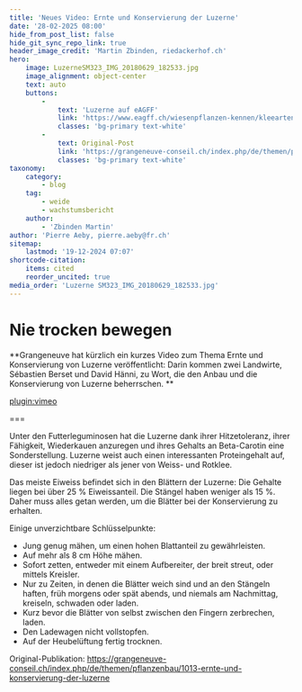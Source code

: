 ```yaml
---
title: 'Neues Video: Ernte und Konservierung der Luzerne'
date: '28-02-2025 08:00'
hide_from_post_list: false
hide_git_sync_repo_link: true
header_image_credit: 'Martin Zbinden, riedackerhof.ch'
hero:
    image: LuzerneSM323_IMG_20180629_182533.jpg
    image_alignment: object-center
    text: auto
    buttons:
        -
            text: 'Luzerne auf eAGFF'
            link: 'https://www.eagff.ch/wiesenpflanzen-kennen/kleearten/artspezifische-merkmale/luzerne'
            classes: 'bg-primary text-white'
        -
            text: Original-Post
            link: 'https://grangeneuve-conseil.ch/index.php/de/themen/pflanzenbau/1013-ernte-und-konservierung-der-luzerne'
            classes: 'bg-primary text-white'
taxonomy:
    category:
        - blog
    tag:
        - weide
        - wachstumsbericht
    author:
        - 'Zbinden Martin'
author: 'Pierre Aeby, pierre.aeby@fr.ch'
sitemap:
    lastmod: '19-12-2024 07:07'
shortcode-citation:
    items: cited
    reorder_uncited: true
media_order: 'Luzerne SM323_IMG_20180629_182533.jpg'
---
```


# Nie trocken bewegen

**Grangeneuve hat kürzlich ein kurzes Video zum Thema Ernte und Konservierung von Luzerne veröffentlicht: Darin kommen zwei Landwirte, Sébastien Berset und David Hänni, zu Wort, die den Anbau und die Konservierung von Luzerne beherrschen.
**

[plugin:vimeo](https://vimeo.com/1052318315)

===

Unter den Futterleguminosen hat die Luzerne dank ihrer Hitzetoleranz, ihrer Fähigkeit, Wiederkauen anzuregen und ihres Gehalts an Beta-Carotin eine Sonderstellung. Luzerne weist auch einen interessanten Proteingehalt auf, dieser ist jedoch niedriger als jener von Weiss- und Rotklee.

Das meiste Eiweiss befindet sich in den Blättern der Luzerne: Die Gehalte liegen bei über 25 % Eiweissanteil. Die Stängel haben weniger als 15 %. Daher muss alles getan werden, um die Blätter bei der Konservierung zu erhalten.




Einige unverzichtbare Schlüsselpunkte:
* Jung genug mähen, um einen hohen Blattanteil zu gewährleisten.
* Auf mehr als 8 cm Höhe mähen.
* Sofort zetten, entweder mit einem Aufbereiter, der breit streut, oder mittels Kreisler.
* Nur zu Zeiten, in denen die Blätter weich sind und an den Stängeln haften, früh morgens oder spät abends, und niemals am Nachmittag, kreiseln, schwaden oder laden.
* Kurz bevor die Blätter von selbst zwischen den Fingern zerbrechen, laden.
* Den Ladewagen nicht vollstopfen.
* Auf der Heubelüftung fertig trocknen.



Original-Publikation: https://grangeneuve-conseil.ch/index.php/de/themen/pflanzenbau/1013-ernte-und-konservierung-der-luzerne




